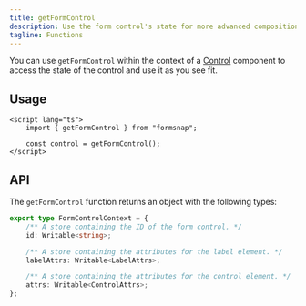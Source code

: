 ```yaml
---
title: getFormControl
description: Use the form control's state for more advanced composition.
tagline: Functions
---
```


You can use `getFormControl` within the context of a [Control](/docs/components/control) component to access the state of the control and use it as you see fit.

## Usage

```svelte showLineNumbers
<script lang="ts">
	import { getFormControl } from "formsnap";

	const control = getFormControl();
</script>
```

## API

The `getFormControl` function returns an object with the following types:

```ts
export type FormControlContext = {
	/** A store containing the ID of the form control. */
	id: Writable<string>;

	/** A store containing the attributes for the label element. */
	labelAttrs: Writable<LabelAttrs>;

	/** A store containing the attributes for the control element. */
	attrs: Writable<ControlAttrs>;
};
```
